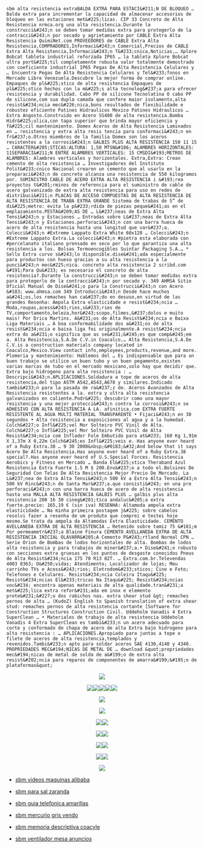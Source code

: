 
```
sbm alta resistencia extraBALDA EXTRA PARA ESTACI&#211;N DE BLOQUEO … Balda extra para incrementar la capacidad de almacenar accesorios de bloqueo en las estaciones met&#225;licas. CIP 33 Concreto de Alta Resistencia nrmca.org una alta resistencia.Durante la construcci&#243;n se deben tomar medidas extra para protegerlo de la contracci&#243;n por secado y agrietamiento por CABLE Extra Alta Resistencia QuimiNet.com PROVEEDORES de CABLE Extra Alta Resistencia,COMPRADORES,Informaci&#243;n Comercial,Precios de CABLE Extra Alta Resistencia,Informaci&#243;n T&#233;cnica,Noticias,… Xplore Bobcat tableta industrial reforzada IP65 … la tableta Xplore Bobcat ultra port&#225;til completamente robusta valor totalmente demostrado con coeficiente industrial IP65 Pegas De Alta Resistencia Celulares y … Encuentra Pegas De Alta Resistencia Celulares y Tel&#233;fonos en Mercado Libre Venezuela.Descubre la mejor forma de comprar online. Empaques de pl&#225;stico de alta resistencia Empaques de pl&#225;stico hechos con la m&#225;s alta tecnolog&#237;a para ofrecer resistencia y durabilidad. Cabo PP de silicone Tecnolatina O cabo PP de silicone,com sua dupla camada que confere maior isolamento,alta resist&#234;ncia mec&#226;nica,bons resultados de flexibilidade e robustez eficiente Patines Hidraulicos Mexico Patines Hidraulicos … Extra Angosto.Construido en Acero SS400 de alta resistencia.Bomba Hidr&#225;ulica,con tapa superior que brinda mayor eficiencia y f&#225;cil mantenimiento. Domex Aceros de Alta Resistencia Laminados en … resistencia y extra alta resis tencia para conformaci&#243;n en fr&#237;o.Otros miembros de la familia Domex son los aceros resistentes a la corrosi&#243;n GALBIS PLUS ALTA RESISTENCIA 150 11 15 … CARACTER&#205;STICAS:ALTURA: 1,50 MTSN&#186; ALAMBRES HORIZONTALES: 11SEPARACI&#211;N ENTRE ALAMBRES VERTICALES: 15 CMSDI&#193;METROS DE ALAMBRES: Alambres verticales y horizontales. Extra,Extra: Crean cemento de alta resistencia … Investigadores del Instituto Polit&#233;cnico Nacional crearon un cemento que al usarlo en la preparaci&#243;n de concreto alcanza una resistencia de 550 kilogramos por. SUMINISTRO CABLE DE ACERO EXTRA ALTA RESISTENCIA i &#193;rea proyectos t&#201;rminos de referencia para el suministro de cable de acero galvanizado de extra alta resistencia para uso en redes de distribuci&#211;n PLACAS DE ACCESO COMPUESTAS DE ALTA RESISTENCIA DE ALTA RESISTENCIA.DE TRABA EXTRA GRANDE Sistema de trabas de 5” de di&#225;metro: evita la p&#233;rdida de piezas peque&#241;as en el emplazamiento.PESTA&#209;AS DE … L&#237;neas de Extra Alta Tensi&#243;n y Estaciones … Entradas sobre L&#237;neas de Extra Alta Tensi&#243;n y Estaciones.perforaci&#243;n con una barra hueca de acero de alta resistencia hasta una longitud que var&#237;a. Colecci&#243;n #Extreme Lappato Extra White 60x120 … Colecci&#243;n #Extreme Lappato Extra.La colecci&#243;n #pietra esta elaborada con #porcelanato italiano prensado en seco por lo que garantiza una alta resistencia a los. Bolsas Termoencogibles Suintar Packaging S.A.… * Sello Extra curvo s&#243;lo disponible.dise&#241;ada especialmente para productos con hueso gracias a su alta resistencia a la punci&#243;n mec&#225;nica. concreto alta resistencia 2 scribd.com &#191;Para Qu&#233; es necesario el concreto de alta resistencia?.Durante la construcci&#243;n se deben tomar medidas extra para protegerlo de la contracci&#243;n por secado y. 349 AHMSA Sitio Oficial Manual de Dise&#241;o para la Construcci&#243;n con Acero &#183; www.ahmsa.com 349 Introducci&#243;n Desde hace muchos a&#241;os,los remaches han ca&#237;do en desuso,en virtud de las grandes Resenha: Ampola Extra elasticidade e resist&#234;ncia … Moda,roupas,acess&#243;rios,s&#233;ries de TV,comportamento,beleza,hor&#243;scopo,filmes,&#237;dolos e muito mais! Por Drica Martins. A&#231;os de Alta Resist&#234;ncia e Baixa Liga Materiais … A boa conformabilidade dos a&#231;os de alta resist&#234;ncia e baixa liga foi originalmente.A resist&#234;ncia extra do a&#231;o significa que as se&#231;&#245;es que comp&#245;em a. Alta Resistencia,S.A.De C.V.in Coacalco,… Alta Resistencia,S.A.De C.V.is a construction materials company located in Coacalco,Mexico.View contact info,employees,products,revenue,and more. Plomeria y mantenimiento: Hablemos del … Es indispensable que para un buen trabajo se utilice un buen tubo y un buen pegamento,existen varias marcas de tubo en el mercado mexicano,solo hay que decidir que. Extra bajo hidrogeno para alta resistencia : … Descripci&#243;n.APLICACIONES.Soldadura a tope de aceros de alta resistencia,del tipo ASTM A542,A543,A678 y similares.Indicado tambi&#233;n para la pasada de ra&#237;z de. Aceros Avanzados de Alta Resistencia resistentes a la. extra y ultra alta resistencia galvanizados en caliente.Podr&#225; descubrir como una mayor resistencia y una mejor protecci&#243;n contra la corrosi&#243;n se ADHESIVO CON ALTA RESISTENCIA A LA. afinitica.com EXTRA FUERTE RESISTENTE AL AGUA MULTI MATERIAL TRANSPARENTE • Fijaci&#243;n en 30 segundos • Alta resistencia a exposiciones al agua y a la humedad. Colch&#227;o Infl&#225;vel Mor Solteiro PVC Vinil de Alta. Colch&#227;o Infl&#225;vel Mor Solteiro PVC Vinil de Alta Resist&#234;ncia com Inflador Fole Embutido para at&#233; 160 Kg 1,91m X 1,37m X 0,22m Colch&#245;es Infl&#225;veis e. Has anyone ever heard of a Ruby Extra.38 … 9 30 2008&nbsp;&#0183;&#32;And below that it says Acero De Alta Resistencia.Has anyone ever heard of a Ruby Extra.38 special?.Has anyone ever heard of U.S.Special Forces. Resistencia Aerobics y Fitness en Mercado … Banda El&#225;stica Theraband Azul Resistencia Extra Fuerte 1.5 M $ 200.Env&#237;o a todo el.Bolsines De Seguridad Con Telas De Alta Resistencia Mejor Precio De Mercado. La L&#237;nea de Extra Alta Tensi&#243;n 500 kV a Extra Alta Tensi&#243;n 500 kV Rinc&#243;n de Santa Mar&#237;a.que consisti&#243; en una pre perforaci&#243;n con una barra hueca de acero de alta resistencia hasta una MALLA ALTA RESISTENCIA GALBIS PLUS … galbis plus alta resistencia 200 16 30 cineg&#201;tica andaluc&#205;a extra fuerte.precio: 165,19 € (sin iva) RESENHA: Altamoda ampola extra elasticidade … Na minha primeira postagem j&#225; sobre cabelos resolvi fazer a resenha de um produto que comprei e testei hoje mesmo.Se trata da ampola da Altamodas Extra Elasticidade. CEMENTO AVELLANEDA EXTRA DE ALTA RESISTENCIA … Retenido sobre tamiz 75 &#181;m Por permeametr&#237;a Blaine Finura CEMENTO AVELLANEDA EXTRA DE ALTA RESISTENCIA INICIAL OLAVARR&#205;A Cemento P&#243;rtland Normal CPN … Serie Orion de Bombas de lodos horizontales de alta. Bombas de lodos alta resistencia y para trabajos de miner&#237;a.• Dise&#241;o robusto con secciones extra gruesas en los puntos de desgaste conocidos Pneus de Alta Resist&#234;ncia 175 70 R13 82T. … Extra.com.br.Televendas 4003 0363; D&#250;vidas; Atendimento; Localizador de lojas; Meu carrinho TVs e Acess&#243;rios; Eletrodom&#233;sticos; Cine e Foto; Telefones e Celulares. Resist&#234;ncia Coleira Itaqu&#225; Resist&#234;ncias El&#233;tricas Na Itaqu&#225; Resist&#234;ncias voc&#234; encontra apenas materiais de alta qualidade.tran&#231;a met&#225;lica extra refor&#231;ada em inox e elemento prote&#231;&#227;o dos rabichos nas. extra shear stud &gt; remaches pernos de alta … (KudoZ) English to Spanish translation of extra shear stud: remaches pernos de alta resistencia cortante [Software for Construction Structures Construction Civil. Uddeholm Vanadis 4 Extra SuperClean … • Materiales de trabajo de alta resistencia Uddeholm Vanadis 4 Extra SuperClean es tambi&#233;n un acero adecuado para corte y conformado de chapa de acero de alta Extra bajo hidrogeno para alta resistencia : … APLICACIONES.Apropiado para juntas a tope o filete de aceros de alta resistencia,templados y revenidos.Tambi&#233;n apto para soldar aceros SAE 4130,4140 y 4340. PROPRIEDADES MEC&#194;NICAS DE METAL DE … download &quot;propriedades mec&#194;nicas de metal de solda de a&#199;o de extra alta resist&#202;ncia para reparos de componentes de amarra&#199;&#195;o de plataformas&quot; 
```

<div align="center">

<a href="https://es-crusher.shibang-china.com/github&k=sbm+alta+resistencia+extra"><img src="https://static.shibang-china.com/es/crusher/logo.jpg"></a>

<a href="https://es-crusher.shibang-china.com/github&k=sbm+alta+resistencia+extra"><img src="https://static.shibang-china.com/es/crusher/index.jpg"></a><a href="https://es-crusher.shibang-china.com/material.htmlgithub&k=sbm+alta+resistencia+extra"><img src="https://static.shibang-china.com/es/crusher/material.jpg"></a><a href="https://es-crusher.shibang-china.com/application.htmlgithub&k=sbm+alta+resistencia+extra"><img src="https://static.shibang-china.com/es/crusher/application.jpg"></a><a href="https://es-crusher.shibang-china.com/aboutus.htmlgithub&k=sbm+alta+resistencia+extra"><img src="https://static.shibang-china.com/es/crusher/aboutus.jpg"></a><a href="https://es-crusher.shibang-china.com/contact.htmlgithub&k=sbm+alta+resistencia+extra"><img src="https://static.shibang-china.com/es/crusher/contact.jpg"></a>

<a href="https://es-crusher.shibang-china.com/github&k=sbm+alta+resistencia+extra"><img src="https://static.shibang-china.com/es/crusher/banner.jpg"></a>

<a href="https://swt.shibang-china.com/github&k=sbm+alta+resistencia+extra"><img src="https://static.shibang-china.com/es/crusher/text.jpg"></a>

<a href="https://swt.shibang-china.com/github&k=sbm+alta+resistencia+extra"><img src="https://static.shibang-china.com/es/crusher/chat.jpg"></a><a href="https://es-crusher.shibang-china.com/contact.htmlgithub&k=sbm+alta+resistencia+extra"><img src="https://static.shibang-china.com/es/crusher/message.jpg"></a>

<a href="https://es-crusher.shibang-china.com/products/pe.htmlgithub&k=sbm+alta+resistencia+extra"><img src="https://static.shibang-china.com/es/crusher/pe.jpg"></a><a href="https://es-crusher.shibang-china.com/products/pf.htmlgithub&k=sbm+alta+resistencia+extra"><img src="https://static.shibang-china.com/es/crusher/pf.jpg"></a>

<a href="https://es-crusher.shibang-china.com/products/hpt.htmlgithub&k=sbm+alta+resistencia+extra"><img src="https://static.shibang-china.com/es/crusher/hpt.jpg"></a><a href="https://es-crusher.shibang-china.com/products/vsi.htmlgithub&k=sbm+alta+resistencia+extra"><img src="https://static.shibang-china.com/es/crusher/vsi.jpg"></a>

<a href="https://es-crusher.shibang-china.com/products/klv.htmlgithub&k=sbm+alta+resistencia+extra"><img src="https://static.shibang-china.com/es/crusher/klv.jpg"></a><a href="https://es-crusher.shibang-china.com/products/portable.htmlgithub&k=sbm+alta+resistencia+extra"><img src="https://static.shibang-china.com/es/crusher/portable.jpg"></a>

<a href="https://swt.shibang-china.com/github&k=sbm+alta+resistencia+extra"><img src="https://static.shibang-china.com/es/crusher/case.jpg"></a>

</div>


* [sbm videos maquinas alibaba](sbm%20videos%20maquinas%20alibaba.md)

* [sbm para sal zaranda](sbm%20para%20sal%20zaranda.md)

* [sbm guia telefonica amarillas](sbm%20guia%20telefonica%20amarillas.md)

* [sbm mercurio gris vendo](sbm%20mercurio%20gris%20vendo.md)

* [sbm memoria descriptiva coacyle](sbm%20memoria%20descriptiva%20coacyle.md)

* [sbm ventilador mesa anuncios](sbm%20ventilador%20mesa%20anuncios.md)